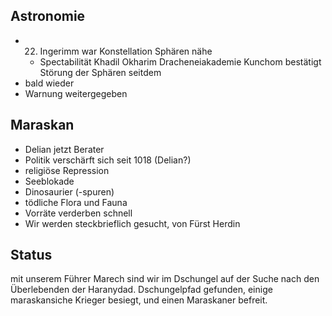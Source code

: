 ## Astronomie
* 22. Ingerimm war Konstellation Sphären nähe
	* Spectabilität Khadil Okharim Dracheneiakademie Kunchom bestätigt Störung der Sphären seitdem
* bald wieder
* Warnung weitergegeben

## Maraskan
* Delian jetzt Berater
* Politik verschärft sich seit 1018 (Delian?)
* religiöse Repression
* Seeblokade
* Dinosaurier (-spuren)
* tödliche Flora und Fauna
* Vorräte verderben schnell
* Wir werden steckbrieflich gesucht, von Fürst Herdin

## Status
mit unserem Führer Marech sind wir im Dschungel auf der Suche nach den Überlebenden der Haranydad. Dschungelpfad gefunden, einige maraskansiche Krieger besiegt, und einen Maraskaner befreit.




